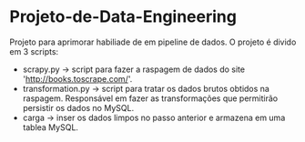 # Projeto-de-Data-Engineering
Projeto para aprimorar habiliade de em pipeline de dados.
O projeto é divido em 3 scripts:
* scrapy.py -> script para fazer a raspagem de dados do site 'http://books.toscrape.com/'. 
* transformation.py -> script para tratar os dados brutos obtidos na raspagem. Responsável em fazer as transformações que permitirão persistir os dados no MySQL.
* carga -> inser os dados limpos no passo anterior e armazena em uma tablea MySQL.
